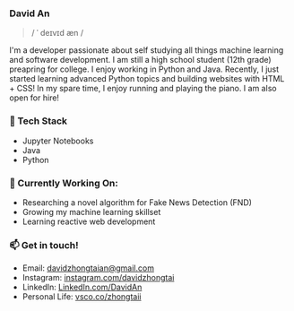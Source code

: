 <!--**
<a><img src="https://github.com/DavidZhongtai/Davidzhongtai/blob/main/Banner.png" alt="Banner" border="0"/></a> -->                                                                        


### David An
>/ ˈ deɪvɪd æn /

I'm a developer passionate about self studying all things machine learning and software development. I am still a high school student (12th grade) preapring for college. I enjoy working in Python and Java. Recently, I just started learning advanced Python topics and building websites with HTML + CSS! In my spare time, I enjoy running and playing the piano. I am also open for hire!

### 🧱 Tech Stack 
 - Jupyter Notebooks
 - Java
 - Python 
 
### 🔭 Currently Working On: 
 - Researching a novel algorithm for Fake News Detection (FND)
 - Growing my machine learning skillset
 - Learning reactive web development 

### 📫 Get in touch!

 - Email: [davidzhongtaian@gmail.com](mailto:davidzhongtaian@gmail.com)
 - Instagram: [instagram.com/davidzhongtai](https://www.instagram.com/davidzhongtai/)
 - LinkedIn: [LinkedIn.com/DavidAn](https://www.linkedin.com/in/david-an-477178106/)
 - Personal Life: [vsco.co/zhongtaii](https://vsco.co/zhongtaii/gallery)

 

<!--
**DavidZhongtai/Davidzhongtai** is a ✨ _special_ ✨ repository because its `README.md` (this file) appears on your GitHub profile.

Here are some ideas to get you started:

- 🔭 I’m currently working on ...
- 🌱 I’m currently learning ...
- 👯 I’m looking to collaborate on ...
- 🤔 I’m looking for help with ...
- 💬 Ask me about ...
- 📫 How to reach me: ...
- 😄 Pronouns: ...
- ⚡ Fun fact: ...
-->
